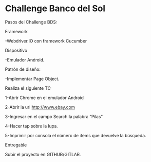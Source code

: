 # Challenge Banco del Sol
Pasos del Challenge BDS: 

Framework

-Webdriver.IO con framework Cucumber

Dispositivo

-Emulador Android.

 

Patrón de diseño:

-Implementar Page Object.

 

Realiza el siguiente TC

1-Abrir Chrome en el emulador Android

2-Abrir la url http://www.ebay.com

3-Ingresar en el campo Search la palabra “Pilas"

4-Hacer tap sobre la lupa.

5-Imprimir por consola el número de items que devuelve la búsqueda.

 

Entregable

Subir el proyecto en GITHUB/GITLAB. 
